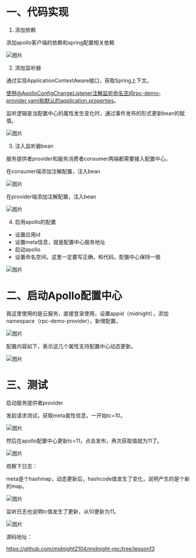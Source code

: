 # 一、代码实现

1. 添加依赖

添加apollo客户端的依赖和spring配置相关依赖

![图片](https://mmbiz.qpic.cn/sz_mmbiz_png/rw1wCRwDbga7phYBKiaYws18cC9h7cgNnoShLfV40R8UlvTFUop5Z0YicgxemtQbONxC5YWZicmIPmIV65Rjs3MBw/640?wx_fmt=png&from=appmsg&tp=webp&wxfrom=5&wx_lazy=1&wx_co=1)

2. 添加监听器

通过实现ApplicationContextAware接口，获取Spring上下文。

使用@ApolloConfigChangeListener注解监听命名空间rpc-demo-provider.yaml和默认的application.properties。

监听逻辑是当配置中心的属性发生变化时，通过事件发布的形式更新bean的赋值。

![图片](https://mmbiz.qpic.cn/sz_mmbiz_png/rw1wCRwDbga7phYBKiaYws18cC9h7cgNntGcSZrYwjM9tC712qBGqWaz98vpaHzOTSaH2HN8UX9eq5ta23AKoaw/640?wx_fmt=png&from=appmsg&tp=webp&wxfrom=5&wx_lazy=1&wx_co=1)

3. 注入监听器bean

服务提供者provider和服务消费者consumer两端都需要接入配置中心。

在consumer端添加注解配置，注入bean

![图片](https://mmbiz.qpic.cn/sz_mmbiz_png/rw1wCRwDbga7phYBKiaYws18cC9h7cgNnLFOY6S3u3ZAM04FzpicHGiaTsfDMYic4LvAOJibf59kGQ5EBicsicHuW2oVA/640?wx_fmt=png&from=appmsg&tp=webp&wxfrom=5&wx_lazy=1&wx_co=1)

在provider端添加注解配置，注入bean

![图片](https://mmbiz.qpic.cn/sz_mmbiz_png/rw1wCRwDbga7phYBKiaYws18cC9h7cgNnaicP6Jbk99l8MjES9kKjt8XndicXOzQh2xspKpNxhlib6mMRv0B7NsfRQ/640?wx_fmt=png&from=appmsg&tp=webp&wxfrom=5&wx_lazy=1&wx_co=1)

4. 启用apollo的配置

- 设置应用id
- 设置meta信息，就是配置中心服务地址
- 启动apollo
- 设置命名空间，这里一定要写正确，和代码，配置中心保持一致

![图片](https://mmbiz.qpic.cn/sz_mmbiz_png/rw1wCRwDbga7phYBKiaYws18cC9h7cgNnbm5xaLyzoVfgCyzXsyX8VBPzLK6dsC5TP9PuWH6eYKrhxqZHNHEBog/640?wx_fmt=png&from=appmsg&tp=webp&wxfrom=5&wx_lazy=1&wx_co=1)

# 二、启动Apollo配置中心

我这里使用的是云服务，直接登录使用，设置appid（midnight），添加namespace（rpc-demo-provider），新增配置。

![图片](https://mmbiz.qpic.cn/sz_mmbiz_png/rw1wCRwDbga7phYBKiaYws18cC9h7cgNnYSXnl8ibrXuFrCmPtY6yylIFH9rbiaOp15p2XZicZwsg3uCrPpbE4hLEQ/640?wx_fmt=png&from=appmsg&tp=webp&wxfrom=5&wx_lazy=1&wx_co=1)

配置内容如下，表示这几个属性支持配置中心动态更新。

![图片](https://mmbiz.qpic.cn/sz_mmbiz_png/rw1wCRwDbga7phYBKiaYws18cC9h7cgNnPXRrUGmE4BmF5sl3CKyhH8K1Bicm5o4TkBEHJBPgsciakcFf8ZRwmsHg/640?wx_fmt=png&from=appmsg&tp=webp&wxfrom=5&wx_lazy=1&wx_co=1)

# 三、测试

启动服务提供者provider

发起请求测试，获取meta属性信息，一开始tc=10。

![图片](https://mmbiz.qpic.cn/sz_mmbiz_png/rw1wCRwDbga7phYBKiaYws18cC9h7cgNnqNCtG05JICMwMdBsqC3OxLQNw2vico4kVPD1U0tG04icd2Zsq32B5UNg/640?wx_fmt=png&from=appmsg&tp=webp&wxfrom=5&wx_lazy=1&wx_co=1)

然后在apollo配置中心更新tc=11，点击发布，再次获取值就为11了。

![图片](https://mmbiz.qpic.cn/sz_mmbiz_png/rw1wCRwDbga7phYBKiaYws18cC9h7cgNnH33WDq56FOO97XqjgmTJG0onTqmM2gkX2LcwtFeZAfacXBwibDibeHHA/640?wx_fmt=png&from=appmsg&tp=webp&wxfrom=5&wx_lazy=1&wx_co=1)

观察下日志：

meta是个hashmap，动态更新后，hashcode值发生了变化，说明产生的是个新的map。

![图片](https://mmbiz.qpic.cn/sz_mmbiz_png/rw1wCRwDbga7phYBKiaYws18cC9h7cgNnatW0R4dVicD46nVXMnnfKickicO2ukX90AOM6y4ricj4Gkc6SjrQORffpQ/640?wx_fmt=png&from=appmsg&tp=webp&wxfrom=5&wx_lazy=1&wx_co=1)

监听日志也说明tc值发生了更新，从10更新为11。

![图片](https://mmbiz.qpic.cn/sz_mmbiz_png/rw1wCRwDbga7phYBKiaYws18cC9h7cgNn9lGRyoVVEBrpmum44VIiaI47ANRBU7l3SA0qLicFkVN2Vx0LspLC7ktw/640?wx_fmt=png&from=appmsg&tp=webp&wxfrom=5&wx_lazy=1&wx_co=1)

源码地址：

https://github.com/midnight2104/midnight-rpc/tree/lesson13